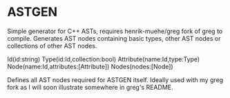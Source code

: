 ASTGEN
======

Simple generator for C++ ASTs, requires henrik-muehe/greg fork of greg to compile. 
Generates AST nodes containing basic types, other AST nodes or collections of other
AST nodes.

  Id(id:string)
  Type(id:Id,collection:bool)
  Attribute(name:Id,type:Type)
  Node(name:Id,attributes:[Attribute])
  Nodes(nodes:[Node])

Defines all AST nodes required for ASTGEN itself. Ideally used with my greg fork as I
will soon illustrate somewhere in greg's README. 